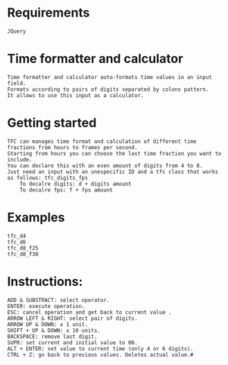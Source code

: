 # Requirements
    JQuery

# Time formatter and calculator
    Time formatter and calculator auto-formats time values in an input field.
    Formats according to pairs of digits separated by colons pattern.
    It allows to use this input as a calculator.

# Getting started
    TFC can manages time format and calculation of different time fractions from hours to frames per second.
    Starting from hours you can choose the last time fraction you want to include.
    You can declare this with an even amount of digits from 4 to 8.
    Just need an input with an unespecific ID and a tfc class that works as follows: tfc_digits_fps
        To decalre digits: d + digits amount
        To decalre fps: f + fps amount
        
# Examples
    tfc_d4
    tfc_d6
    tfc_d8_f25
    tfc_d8_f30

# Instructions:
    ADD & SUBSTRACT: select operator.
    ENTER: execute operation.
    ESC: cancel operation and get back to current value .
    ARROW LEFT & RIGHT: select pair of digits.
    ARROW UP & DOWN: ± 1 unit.
    SHIFT + UP & DOWN: ± 10 units.
    BACKSPACE: remove last digit.
    SUPR: set current and initial value to 00.
    ALT + ENTER: set value to current time (only 4 or 6 digits).
    CTRL + Z: go back to previous values. Deletes actual value.# 
